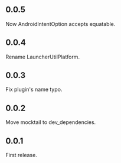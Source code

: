 ## 0.0.5

Now AndroidIntentOption accepts equatable.

## 0.0.4

Rename LauncherUtilPlatform.

## 0.0.3

Fix plugin's name typo.

## 0.0.2

Move mocktail to dev_dependencies.

## 0.0.1

First release.
